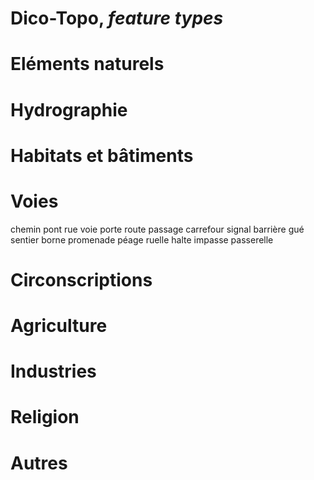 Dico-Topo, *feature types*
===

# Eléments naturels

# Hydrographie

# Habitats et bâtiments

# Voies
chemin
pont
rue
voie
porte
route
passage
carrefour
signal
barrière
gué
sentier
borne
promenade
péage
ruelle
halte
impasse
passerelle


# Circonscriptions

# Agriculture

# Industries

# Religion

# Autres

